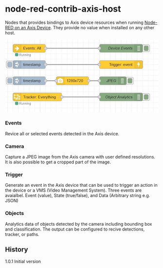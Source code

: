 # node-red-contrib-axis-host
Nodes that provides bindings to Axis device resources when running [Node-RED on an Axis Device](https://pandosme.github.io/acap/node-red/2020/01/01/nodered-acap.html).  They provide no value when installed on any other host.

![Examples](node-red-contrib-host.JPG)

### Events
Revice all or selected events detected in the Axis device.

### Camera
Capture a JPEG image from the Axis camera with user defined resolutions.  It is also possible to get a cropped part of the image.

### Trigger
Generate an event in the Axis device that can be used to trigger an action in the device or a VMS (Video Management System).  Three events are avaialbel. Event (value), State (true/false), and Data (Arbitrary string e.g. JSON)

### Objects
Analytics data of objects detected by the camera including bounding box and classification.  The output can be configured to recive detections, tracker, or paths.


## History
1.0.1  Initial version
